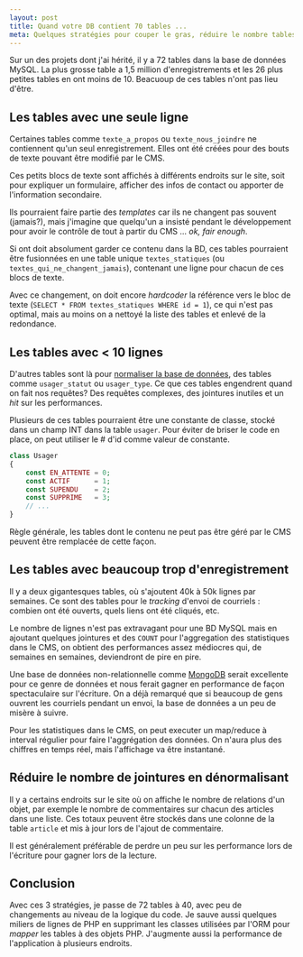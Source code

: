 ```yaml
---
layout: post
title: Quand votre DB contient 70 tables ...
meta: Quelques stratégies pour couper le gras, réduire le nombre tables et améliorer les performances
---
```


Sur un des projets dont j'ai hérité, il y a 72 tables dans la base de données MySQL. La plus grosse table a 1,5 million d'enregistrements et les 26 plus petites tables en ont moins de 10. Beacuoup de ces tables n'ont pas lieu d'être.

## Les tables avec une seule ligne
Certaines tables comme `texte_a_propos` ou `texte_nous_joindre` ne contiennent qu'un seul enregistrement. Elles ont été créées pour des bouts de texte pouvant être modifié par le CMS.

Ces petits blocs de texte sont affichés à différents endroits sur le site, soit pour expliquer un formulaire, afficher des infos de contact ou apporter de l'information secondaire. 

Ils pourraient faire partie des *templates* car ils ne changent pas souvent (jamais?), mais j'imagine que quelqu'un a insisté pendant le développement pour avoir le contrôle de tout à partir du CMS ... *ok, fair enough*.

Si ont doit absolument garder ce contenu dans la BD, ces tables pourraient être fusionnées en une table unique `textes_statiques` (ou `textes_qui_ne_changent_jamais`), contenant une ligne pour chacun de ces blocs de texte.

Avec ce changement, on doit encore *hardcoder* la référence vers le bloc de texte (`SELECT * FROM textes_statiques WHERE id = 1`), ce qui n'est pas optimal, mais au moins on a nettoyé la liste des tables et enlevé de la redondance.

## Les tables avec < 10 lignes
D'autres tables sont là pour [normaliser la base de données](http://fr.wikipedia.org/wiki/Forme_normale_(bases_de_donn%C3%A9es_relationnelles)), des tables comme `usager_statut` ou `usager_type`. Ce que ces tables engendrent quand on fait nos requêtes? Des requêtes complexes, des jointures inutiles et un *hit* sur les performances.

Plusieurs de ces tables pourraient être une constante de classe, stocké dans un champ INT dans la table `usager`. Pour éviter de briser le code en place, on peut utiliser le # d'id comme valeur de constante.

``` php
class Usager
{
    const EN_ATTENTE = 0;
    const ACTIF      = 1;
    const SUPENDU    = 2;
    const SUPPRIME   = 3;
    // ...
}
```

Règle générale, les tables dont le contenu ne peut pas être géré par le CMS peuvent être remplacée de cette façon.

## Les tables avec beaucoup trop d'enregistrement
Il y a deux gigantesques tables, où s'ajoutent 40k à 50k lignes par semaines. Ce sont des tables pour le *tracking* d'envoi de courriels : combien ont été ouverts, quels liens ont été cliqués, etc.

Le nombre de lignes n'est pas extravagant pour une BD MySQL mais en ajoutant quelques jointures et des `COUNT` pour l'aggregation des statistiques dans le CMS, on obtient des performances assez médiocres qui, de semaines en semaines, deviendront de pire en pire.

Une base de données non-relationnelle comme [MongoDB](http://www.mongodb.org/) serait excellente pour ce genre de données et nous ferait gagner en performance de façon spectaculaire sur l'écriture. On a déjà remarqué que si beaucoup de gens ouvrent les courriels pendant un envoi, la base de données a un peu de misère à suivre.

Pour les statistiques dans le CMS, on peut executer un map/reduce à interval régulier pour faire l'aggrégation des données. On n'aura plus des chiffres en temps réel, mais l'affichage va être instantané.

## Réduire le nombre de jointures en dénormalisant
Il y a certains endroits sur le site où on affiche le nombre de relations d'un objet, par exemple le nombre de commentaires sur chacun des articles dans une liste. Ces totaux peuvent être stockés dans une colonne de la table `article` et mis à jour lors de l'ajout de commentaire.

Il est généralement préférable de perdre un peu sur les performance lors de l'écriture pour gagner lors de la lecture.

## Conclusion
Avec ces 3 stratégies, je passe de 72 tables à 40, avec peu de changements au niveau de la logique du code. Je sauve aussi quelques miliers de lignes de PHP en supprimant les classes utilisées par l'ORM pour *mapper* les tables à des objets PHP. J'augmente aussi la performance de l'application à plusieurs endroits.
